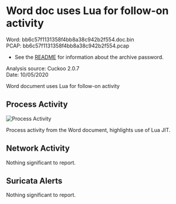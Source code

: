 # Word doc uses Lua for follow-on activity

Word: bb6c57f1131358f4bb8a38c942b2f554.doc.bin  
PCAP: bb6c57f1131358f4bb8a38c942b2f554.pcap  

* See the [README](https://github.com/jstrosch/malware-samples) for information about the archive password.  

Analysis source: Cuckoo 2.0.7    
Date: 10/05/2020  

Word document uses Lua for follow-on activity

## Process Activity

![Process Activity](https://user-images.githubusercontent.com/1920756/97782924-6e86b900-1b62-11eb-851d-e973953177b4.png)

Process activity from the Word document, highlights use of Lua JIT.

## Network Activity

Nothing significant to report.  

## Suricata Alerts

Nothing significant to report. 